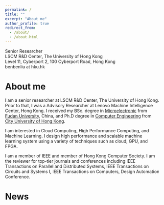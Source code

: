 ```yaml
---
permalink: /
title: ""
excerpt: "About me"
author_profile: true
redirect_from: 
  - /about/
  - /about.html
---
```


Senior Researcher  
LSCM R&D Center, The University of Hong Kong  
Level 11, Cyberport 2, 100 Cyberport Road, Hong Kong  
benbenliu at hku.hk

About me
======
I am a senior researcher at LSCM R&D Center, The University of Hong Kong. Prior to that, I was a Advisory Researcher at Lenovo Machine Intelligence Center, Hong Kong. I received my BSc. degree in [Microelectronic](https://sme.fudan.edu.cn/) from [Fudan University](https://www.fudan.edu.cn/), China, and Ph.D degree in [Computer Engineering](https://www.ee.cityu.edu.hk/) from [City University of Hong Kong](https://www.cityu.edu.hk/).

I am interested in Cloud Computing, High Performance Computing, and Machine Learning. I design high performance and scalable machine learning system using a variety of techniques such as cloud, GPU, and FPGA.

I am a member of IEEE and member of Hong Kong Computer Society. I am the reviewer for top-tier journals and conferences including IEEE Transactions on Parallel and Distributed Systems, IEEE Transactions on Circuits and Systems I, IEEE Transactions on Computers, Design Automation Conference.

News
======